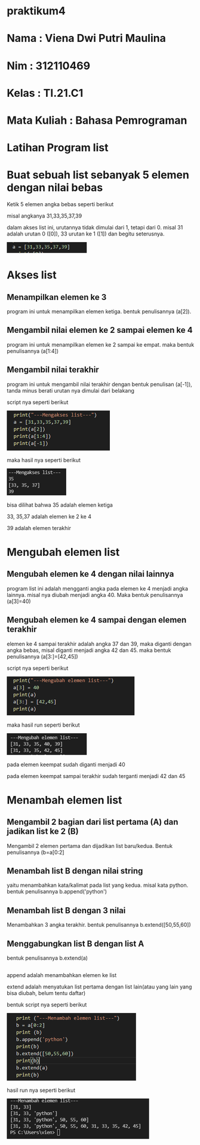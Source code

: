 # praktikum4
<h1> Nama           :   Viena Dwi Putri Maulina <h1>
<h1> Nim            :   312110469
<h1> Kelas          :   TI.21.C1
<h1> Mata Kuliah    :   Bahasa Pemrograman <h1>

# Latihan Program list
# Buat sebuah list sebanyak 5 elemen dengan nilai bebas
<p> Ketik 5 elemen angka bebas seperti berikut<p>
<p> misal angkanya 31,33,35,37,39 <p>
<p> dalam akses list ini, urutannya tidak dimulai dari 1, tetapi dari 0. misal 31 adalah urutan 0 ([0]), 33 urutan ke 1 ([1]) dan begitu seterusnya. <p>

![gambar 1](ss/1.png)

# Akses list
## Menampilkan elemen ke 3
<p> program ini untuk menampilkan elemen ketiga. bentuk penulisannya (a[2]). <p> 

## Mengambil nilai elemen ke 2 sampai elemen ke 4
<p> program ini untuk menampilkan elemen ke 2 sampai ke empat. maka bentuk penulisannya (a[1:4])<p>

## Mengambil nilai terakhir
<p> program ini untuk mengambil nilai terakhir dengan bentuk penulisan (a[-1]), tanda minus berati urutan nya dimulai dari belakang <p>

<p> script nya seperti berikut <p>

![gambar 2](ss/2.png)

<p>maka hasil nya seperti berikut<p>

![gambar 3](ss/5.png)
<p> bisa dilihat bahwa 35 adalah elemen ketiga<p>
<p> 33, 35,37 adalah elemen ke 2 ke 4<p>
<p> 39 adalah elemen terakhir <p>

# Mengubah elemen list
## Mengubah elemen ke 4 dengan nilai lainnya
<p> program list ini adalah mengganti angka pada elemen ke 4 menjadi angka lainnya. misal nya diubah menjadi angka 40. Maka bentuk penulisannya (a[3]=40)<p>

## Mengubah elemen ke 4 sampai dengan elemen terakhir
<p> elemen ke 4 sampai terakhir adalah angka 37 dan 39, maka diganti dengan angka bebas, misal diganti menjadi angka 42 dan 45. maka bentuk penulisannya (a[3:]=[42,45])<p>

<p> script nya seperti berikut <p>

![gambar 4](ss/3.png)
<p> maka hasil run seperti berikut <p>

![gambar 5](ss/6.png)
<p> pada elemen keempat sudah diganti menjadi 40 <p>
<p> pada elemen keempat sampai terakhir sudah terganti menjadi 42 dan 45 <p>

# Menambah elemen list
## Mengambil 2 bagian dari list pertama (A) dan jadikan list ke 2 (B)
<p> Mengambil 2 elemen pertama dan dijadikan list baru/kedua. Bentuk penulisannya (b=a[0:2]<p>

## Menambah list B dengan nilai string
<p> yaitu menambahkan kata/kalimat pada list yang kedua. misal kata python. bentuk penulisannya b.append('python')

## Menambah list B dengan 3 nilai
<p> Menambahkan 3 angka terakhir. bentuk penulisannya b.extend([50,55,60])

## Menggabungkan list B dengan list A
<p> bentuk penulisannya b.extend(a)

##
<p> append adalah menambahkan elemen ke list<p>
<p> extend adalah menyatukan list pertama dengan list lain(atau yang lain yang bisa diubah, belum tentu daftar)<p>

<p> bentuk script nya seperti berikut <p>

![gambar 6](ss/4.png)

<p> hasil run nya seperti berikut <p>

![gambar 7](ss/7.png)


